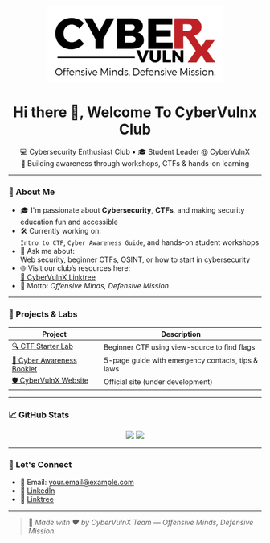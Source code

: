 <p align="center">
  <img src="cybervulnx logo.jpg" alt="CyberVulnX Logo" width="350">
</p>

<h1 align="center">Hi there 👋, Welcome To CyberVulnx Club</h1>

<p align="center">
  💻 Cybersecurity Enthusiast Club • 🎓 Student Leader @ CyberVulnX<br/>
  🔐 Building awareness through workshops, CTFs & hands-on learning
</p>

---

### 🧠 About Me

- 🎓 I'm passionate about **Cybersecurity**, **CTFs**, and making security education fun and accessible
- 🛠️ Currently working on:  
  `Intro to CTF`, `Cyber Awareness Guide`, and hands-on student workshops
- 💬 Ask me about:  
  Web security, beginner CTFs, OSINT, or how to start in cybersecurity
- 🌐 Visit our club’s resources here:  
  [🔗 CyberVulnX Linktree](https://www.linktr.ee/Cybervulnx)
- 🎯 Motto: *Offensive Minds, Defensive Mission*

---

### 🚀 Projects & Labs

| Project | Description |
|--------|-------------|
| [🔍 CTF Starter Lab](https://github.com/yourusername/ctf-lab) | Beginner CTF using view-source to find flags |
| [📖 Cyber Awareness Booklet](https://github.com/yourusername/cyber-awareness-booklet) | 5-page guide with emergency contacts, tips & laws |
| [🛡️ CyberVulnX Website](https://github.com/yourusername/cybervulnx-site) | Official site (under development) |

---

### 📈 GitHub Stats

<p align="center">
  <img src="https://github-readme-stats.vercel.app/api?username=yourusername&show_icons=true&theme=radical" width="49%" />
  <img src="https://github-readme-streak-stats.herokuapp.com/?user=yourusername&theme=radical" width="49%" />
</p>

---

### 🤝 Let's Connect

- 📧 Email: your.email@example.com  
- 🔗 [LinkedIn](https://www.linkedin.com/in/yourprofile)  
- 💼 [Linktree](https://www.linktr.ee/Cybervulnx)

---

> 🔐 *Made with ❤️ by CyberVulnX Team — Offensive Minds, Defensive Mission.*
